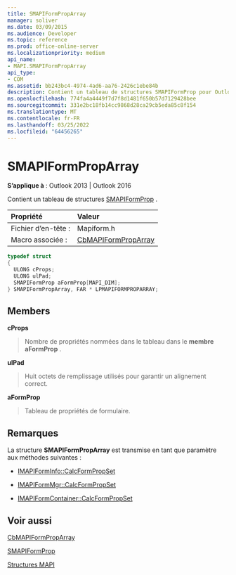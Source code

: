 ```yaml
---
title: SMAPIFormPropArray
manager: soliver
ms.date: 03/09/2015
ms.audience: Developer
ms.topic: reference
ms.prod: office-online-server
ms.localizationpriority: medium
api_name:
- MAPI.SMAPIFormPropArray
api_type:
- COM
ms.assetid: bb243bc4-4974-4ad6-aa76-2426c1ebe84b
description: Contient un tableau de structures SMAPIFormProp pour Outlook 2013 et Outlook 2016.
ms.openlocfilehash: 774fa4a4449f7d7f8d1481f650b57d7129428bee
ms.sourcegitcommit: 331e2bc18fb14cc9868d28ca29cb5eda85c8f154
ms.translationtype: MT
ms.contentlocale: fr-FR
ms.lasthandoff: 03/25/2022
ms.locfileid: "64456265"
---
```

# <a name="smapiformproparray"></a>SMAPIFormPropArray

  
  
**S’applique à** : Outlook 2013 | Outlook 2016 
  
Contient un tableau de structures [SMAPIFormProp](smapiformprop.md) . 
  
|Propriété |Valeur |
|:-----|:-----|
|Fichier d’en-tête :  <br/> |Mapiform.h  <br/> |
|Macro associée :  <br/> |[CbMAPIFormPropArray](cbmapiformproparray.md) <br/> |
   
```cpp
typedef struct
{
  ULONG cProps;
  ULONG ulPad;
  SMAPIFormProp aFormProp[MAPI_DIM];
} SMAPIFormPropArray, FAR * LPMAPIFORMPROPARRAY;

```

## <a name="members"></a>Members

 **cProps**
  
> Nombre de propriétés nommées dans le tableau dans le **membre aFormProp** . 
    
 **ulPad**
  
>  Huit octets de remplissage utilisés pour garantir un alignement correct. 
    
 **aFormProp**
  
> Tableau de propriétés de formulaire.
    
## <a name="remarks"></a>Remarques

La structure **SMAPIFormPropArray** est transmise en tant que paramètre aux méthodes suivantes : 
  
- [IMAPIFormInfo::CalcFormPropSet](imapiforminfo-calcformpropset.md)
    
- [IMAPIFormMgr::CalcFormPropSet](imapiformmgr-calcformpropset.md)
    
- [IMAPIFormContainer::CalcFormPropSet](imapiformcontainer-calcformpropset.md)
    
## <a name="see-also"></a>Voir aussi



[CbMAPIFormPropArray](cbmapiformproparray.md)
  
[SMAPIFormProp](smapiformprop.md)


[Structures MAPI](mapi-structures.md)

